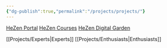 ```yaml
---
{"dg-publish":true,"permalink":"/projects/projects/"}
---
```



[HeZen Portal](https://hezen.us/)
[HeZen Courses](https://healthclub.hezen.us/)
[HeZen Digital Garden](https://map.hezen.us/)

[[Projects/Experts\|Experts]]
[[Projects/Enthusiasts\|Enthusiasts]]